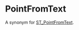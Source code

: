 # PointFromText

A synonym for [ST_PointFromText](/sql-statements-structure/geographic-geometric-features/wkt/st_pointfromtext).
